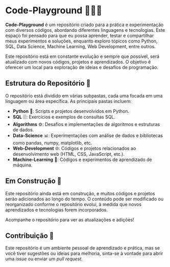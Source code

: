 # Code-Playground 🧑‍💻🌱

**Code-Playground** é um repositório criado para a prática e experimentação com diversos códigos, abordando diferentes linguagens e tecnologias. Este espaço foi pensado para que eu possa aprender, testar e compartilhar meus experimentos e soluções, enquanto exploro tópicos como Python, SQL, Data Science, Machine Learning, Web Development, entre outros.

Este repositório está em constante evolução e sempre que possível, será atualizado com novos códigos, projetos e aprendizados. O objetivo é oferecer um local para exploração de ideias e desafios de programação.

## Estrutura do Repositório 📂

O repositório está dividido em várias subpastas, cada uma focada em uma linguagem ou área específica. As principais pastas incluem:

- **Python** 🐍: Scripts e projetos desenvolvidos em Python.
- **SQL** 🗄️: Exercícios e exemplos de consultas SQL.
- **Algorithms** ⚙️: Desafios e implementações de algoritmos e estruturas de dados.
- **Data-Science** 📊: Experimentações com análise de dados e bibliotecas como pandas, numpy, matplotlib, etc.
- **Web-Development** 🌐: Códigos e projetos relacionados ao desenvolvimento web (HTML, CSS, JavaScript, etc.).
- **Machine-Learning** 🤖: Códigos e experimentos de aprendizado de máquina.

## Em Construção 🚧

Este repositório ainda está em construção, e muitos códigos e projetos serão adicionados ao longo do tempo. O conteúdo pode ser modificado ou reorganizado conforme o repositório evolui, à medida que novos aprendizados e tecnologias forem incorporados.

Acompanhe o repositório para ver as atualizações e adições!

## Contribuição 🤝

Este repositório é um ambiente pessoal de aprendizado e prática, mas se você tiver sugestões ou ideias para melhoria, sinta-se à vontade para abrir uma *issue* ou enviar um *pull request*.
